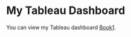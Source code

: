 # My Tableau Dashboard

You can view my Tableau dashboard [Book1](https://public.tableau.com/app/profile/dadmehr.didgar/viz/Book1_17175279491720/Dashboard1).
